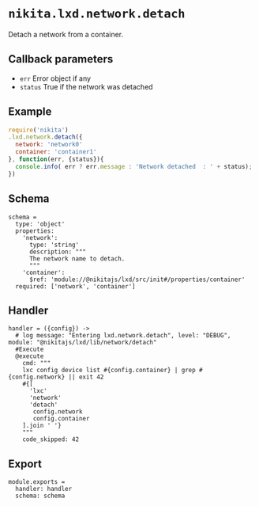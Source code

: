 
# `nikita.lxd.network.detach`

Detach a network from a container.

## Callback parameters

* `err`
  Error object if any
* `status`
  True if the network was detached

## Example

```js
require('nikita')
.lxd.network.detach({
  network: 'network0'
  container: 'container1'
}, function(err, {status}){
  console.info( err ? err.message : 'Network detached  : ' + status);
})
```

## Schema

    schema =
      type: 'object'
      properties:
        'network':
          type: 'string'
          description: """
          The network name to detach.
          """
        'container':
          $ref: 'module://@nikitajs/lxd/src/init#/properties/container'
      required: ['network', 'container']

## Handler

    handler = ({config}) ->
      # log message: "Entering lxd.network.detach", level: "DEBUG", module: "@nikitajs/lxd/lib/network/detach"
      #Execute
      @execute
        cmd: """
        lxc config device list #{config.container} | grep #{config.network} || exit 42
        #{[
          'lxc'
          'network'
          'detach'
           config.network
           config.container
        ].join ' '}
        """
        code_skipped: 42

## Export

    module.exports =
      handler: handler
      schema: schema
